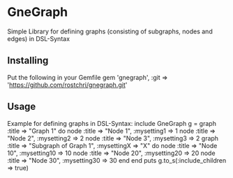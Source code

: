 # GneGraph
Simple Library for defining graphs (consisting of subgraphs, nodes and edges) in DSL-Syntax

## Installing
Put the following in your Gemfile
	gem 'gnegraph', :git => 'https://github.com/rostchri/gnegraph.git'
	
## Usage
Example for defining graphs in DSL-Syntax:
	include GneGraph
  g = graph :title => "Graph 1" do 
      node :title => "Node 1", :mysetting1 => 1 
      node :title => "Node 2", :mysetting2 => 2 
      node :title => "Node 3", :mysetting3 => 2
      graph :title => "Subgraph of Graph 1", :mysettingX => "X"  do 
         node :title => "Node 10", :mysetting10 => 10
         node :title => "Node 20", :mysetting20 => 20
         node :title => "Node 30", :mysetting30 => 30
      end
   end
   puts g.to_s(:include_children => true)
  